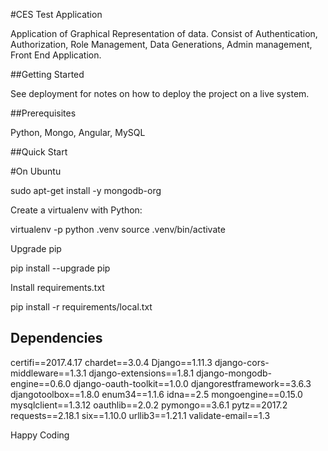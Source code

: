 #CES Test Application

Application of Graphical Representation of data. Consist of Authentication, Authorization, Role Management, Data Generations, Admin management, Front End Application.

##Getting Started

See deployment for notes on how to deploy the project on a live system.

##Prerequisites

Python, Mongo, Angular, MySQL

##Quick Start

#On Ubuntu

sudo apt-get install -y mongodb-org

Create a virtualenv with Python:

virtualenv -p python .venv
source .venv/bin/activate

Upgrade pip

pip install --upgrade pip

Install requirements.txt

pip install -r requirements/local.txt

## Dependencies

certifi==2017.4.17
chardet==3.0.4
Django==1.11.3
django-cors-middleware==1.3.1
django-extensions==1.8.1
django-mongodb-engine==0.6.0
django-oauth-toolkit==1.0.0
djangorestframework==3.6.3
djangotoolbox==1.8.0
enum34==1.1.6
idna==2.5
mongoengine==0.15.0
mysqlclient==1.3.12
oauthlib==2.0.2
pymongo==3.6.1
pytz==2017.2
requests==2.18.1
six==1.10.0
urllib3==1.21.1
validate-email==1.3


Happy Coding
